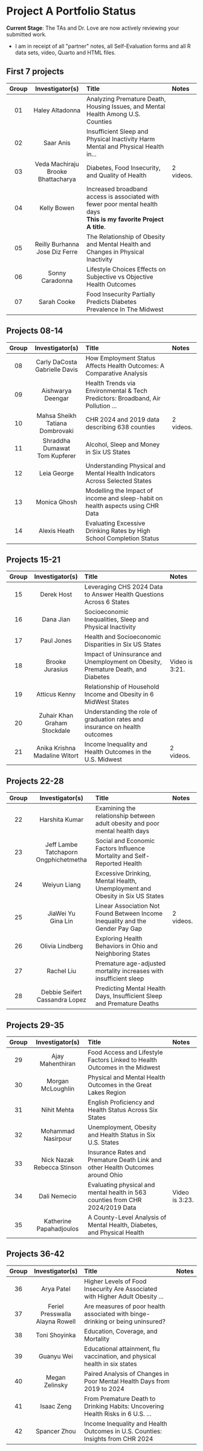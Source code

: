 # Project A Portfolio Status

**Current Stage**: The TAs and Dr. Love are now actively reviewing your submitted work.

- I am in receipt of all "partner" notes, all Self-Evaluation forms and all R data sets, video, Quarto and HTML files.

## First 7 projects

Group | Investigator(s) | Title | Notes
:---: | :----------------: | :----------------------------------------------- | :------------
01 | Haley Altadonna | Analyzing Premature Death, Housing Issues, and Mental Health Among U.S. Counties |
02 | Saar Anis | Insufficient Sleep and Physical Inactivity Harm Mental and Physical Health in... |
03 | Veda Machiraju <br /> Brooke Bhattacharya | Diabetes, Food Insecurity, and Quality of Health | 2 videos.
04 | Kelly Bowen | Increased broadband access is associated with fewer poor mental health days <br /> **This is my favorite Project A title**. | 
05 | Reilly Burhanna <br /> Jose Diz Ferre | The Relationship of Obesity and Mental Health and Changes in Physical Inactivity |
06 | Sonny Caradonna | Lifestyle Choices Effects on Subjective vs Objective Health Outcomes | 
07 | Sarah Cooke | Food Insecurity Partially Predicts Diabetes Prevalence In The Midwest | 

## Projects 08-14

Group | Investigator(s) | Title | Notes
:---: | :----------------: | :----------------------------------------------- | :------------
08 | Carly DaCosta <br /> Gabrielle Davis | How Employment Status Affects Health Outcomes: A Comparative Analysis | 
09 | Aishwarya Deengar | Health Trends via Environmental & Tech Predictors: Broadband, Air Pollution ... | 
10 | Mahsa Sheikh <br /> Tatiana Dombrovaki | CHR 2024 and 2019 data describing 638 counties | 2 videos.
11 | Shraddha Dumawat <br /> Tom Kupferer | Alcohol, Sleep and Money in Six US States | 
12 | Leia George | Understanding Physical and Mental Health Indicators Across Selected States | 
13 | Monica Ghosh | Modelling the Impact of income and sleep-habit on health aspects using CHR Data | 
14 | Alexis Heath | Evaluating Excessive Drinking Rates by High School Completion Status | 

## Projects 15-21

Group | Investigator(s) | Title | Notes
:---: | :----------------: | :----------------------------------------------- | :------------
15 | Derek Host | Leveraging CHS 2024 Data to Answer Health Questions Across 6 States | 
16 | Dana Jian | Socioeconomic Inequalities, Sleep and Physical Inactivity | 
17 | Paul Jones | Health and Socioeconomic Disparities in Six US States |
18 | Brooke Jurasius | Impact of Uninsurance and Unemployment on Obesity, Premature Death, and Diabetes | Video is 3:21.
19 | Atticus Kenny | Relationship of Household Income and Obesity in 6 MidWest States |
20 | Zuhair Khan <br /> Graham Stockdale | Understanding the role of graduation rates and insurance on health outcomes | 
21 | Anika Krishna <br /> Madaline Witort | Income Inequality and Health Outcomes in the U.S. Midwest | 2 videos.

## Projects 22-28

Group | Investigator(s) | Title | Notes
:---: | :----------------: | :----------------------------------------------- | :------------
22 | Harshita Kumar | Examining the relationship between adult obesity and poor mental health days | 
23 | Jeff Lambe <br /> Tatchaporn Ongphichetmetha  | Social and Economic Factors Influence Mortality and Self-Reported Health | 
24 | Weiyun Liang | Excessive Drinking, Mental Health, Unemployment and Obesity in Six US States |
25 | JiaWei Yu <br /> Gina Lin | Linear Association Not Found Between Income Inequality and the Gender Pay Gap | 2 videos.
26 | Olivia Lindberg | Exploring Health Behaviors in Ohio and Neighboring States | 
27 | Rachel Liu | Premature age-adjusted mortality increases with insufficient sleep |
28 | Debbie Seifert <br /> Cassandra Lopez | Predicting Mental Health Days, Insufficient Sleep and Premature Deaths |

## Projects 29-35

Group | Investigator(s) | Title | Notes
:---: | :----------------: | :----------------------------------------------- | :------------
29 | Ajay Mahenthiran | Food Access and Lifestyle Factors Linked to Health Outcomes in the Midwest |
30 | Morgan McLoughlin | Physical and Mental Health Outcomes in the Great Lakes Region |
31 | Nihit Mehta | English Proficiency and Health Status Across Six States |
32 | Mohammad Nasirpour | Unemployment, Obesity and Health Status in Six U.S. States |
33 | Nick Nazak <br /> Rebecca Stinson | Insurance Rates and Premature Death Link and other Health Outcomes around Ohio |
34 | Dali Nemecio | Evaluating physical and mental health in 563 counties from CHR 2024/2019 Data | Video is 3:23.
35 | Katherine Papahadjoulos | A County-Level Analysis of Mental Health, Diabetes, and Physical Health |

## Projects 36-42

Group | Investigator(s) | Title | Notes
:---: | :----------------: | :----------------------------------------------- | :------------
36 | Arya Patel | Higher Levels of Food Insecurity Are Associated with Higher Adult Obesity ... | 
37 | Feriel Presswalla <br /> Alayna Rowell | Are measures of poor health associated with binge-drinking or being uninsured? |
38 | Toni Shoyinka | Education, Coverage, and Mortality |
39 | Guanyu Wei | Educational attainment, flu vaccination, and physical health in six states |
40 | Megan Zelinsky | Paired Analysis of Changes in Poor Mental Health Days from 2019 to 2024 |
41 | Isaac Zeng | From Premature Death to Drinking Habits: Uncovering Health Risks in 6 U.S. ... |
42 | Spancer Zhou | Income Inequality and Health Outcomes in U.S. Counties: Insights from CHR 2024
